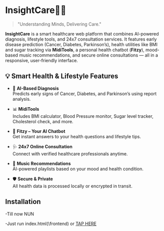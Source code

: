 # InsightCare🏥😄
> "Understanding Minds, Delivering Care."

**InsightCare** is a smart healthcare web platform that combines AI-powered diagnosis, lifestyle tools, and 24x7 consultation services. It features early disease prediction (Cancer, Diabetes, Parkinson’s), health utilities like BMI and sugar tracking via **MidiTools**, a personal health chatbot (**Fitzy**), mood-based music recommendations, and secure online consultations — all in a responsive, user-friendly interface.

## 💡 Smart Health & Lifestyle Features

- 🧠 **AI-Based Diagnosis**  
  Predicts early signs of Cancer, Diabetes, and Parkinson’s using report analysis.

- 📊 **MidiTools**  
  Includes BMI calculator, Blood Pressure monitor, Sugar level tracker, Cholesterol check, and more.

- 💬 **Fitzy – Your AI Chatbot**  
  Get instant answers to your health questions and lifestyle tips.

- 🩺 **24x7 Online Consultation**  
  Connect with verified healthcare professionals anytime.

- 🎵 **Music Recommendations**  
  AI-powered playlists based on your mood and health condition.

- 🛡 **Secure & Private**  
  All health data is processed locally or encrypted in transit.

## Installation

-Till now NUN

-Just run index.html(\frontend) or [TAP HERE](https://aayushprjapati.github.io/InsightCare/)


